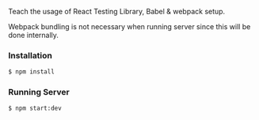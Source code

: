 Teach the usage of React Testing Library, Babel & webpack setup.

Webpack bundling is not necessary when running server since this will be done internally.

### Installation

```sh
$ npm install
```

### Running Server

```sh
$ npm start:dev
```
